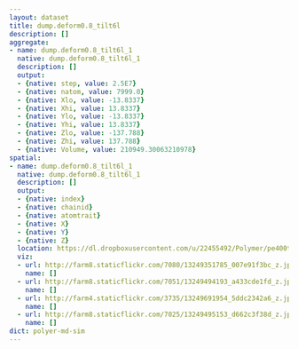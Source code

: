 ```yaml
---
layout: dataset
title: dump.deform0.8_tilt6l
description: []
aggregate:
- name: dump.deform0.8_tilt6l_1
  native: dump.deform0.8_tilt6l_1
  description: []
  output:
  - {native: step, value: 2.5E7}
  - {native: natom, value: 7999.0}
  - {native: Xlo, value: -13.8337}
  - {native: Xhi, value: 13.8337}
  - {native: Ylo, value: -13.8337}
  - {native: Yhi, value: 13.8337}
  - {native: Zlo, value: -137.788}
  - {native: Zhi, value: 137.788}
  - {native: Volume, value: 210949.30063210978}
spatial:
- name: dump.deform0.8_tilt6l_1
  native: dump.deform0.8_tilt6l_1
  description: []
  output:
  - {native: index}
  - {native: chainid}
  - {native: atomtrait}
  - {native: X}
  - {native: Y}
  - {native: Z}
  location: https://dl.dropboxusercontent.com/u/22455492/Polymer/pe400tilt6l/dump.deform0.8_tilt6l
  viz:
  - url: http://farm8.staticflickr.com/7080/13249351785_007e91f3bc_z.jpg
    name: []
  - url: http://farm8.staticflickr.com/7051/13249494193_a433cde1fd_z.jpg
    name: []
  - url: http://farm4.staticflickr.com/3735/13249691954_5ddc2342a6_z.jpg
    name: []
  - url: http://farm8.staticflickr.com/7025/13249495153_d662c3f38d_z.jpg
    name: []
dict: polyer-md-sim
---
```

